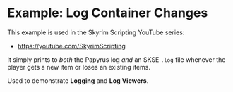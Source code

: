 # Example: Log Container Changes

This example is used in the Skyrim Scripting YouTube series:
- https://youtube.com/SkyrimScripting

It simply prints to _both_ the Papyrus log _and_ an SKSE `.log` file
whenever the player gets a new item or loses an existing items.

Used to demonstrate **Logging** and **Log Viewers**.
